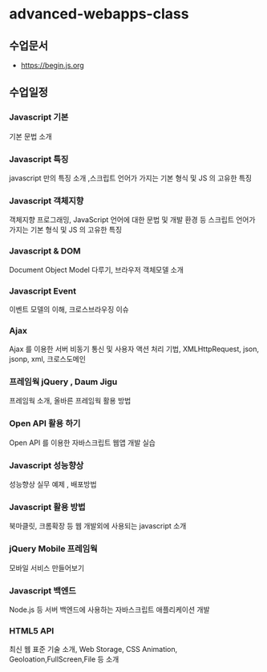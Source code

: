 # advanced-webapps-class

## 수업문서

* https://begin.js.org

## 수업일정

### Javascript 기본 

기본 문법 소개 

### Javascript 특징 

javascript 만의 특징 소개 ,스크립트 언어가 가지는 기본 형식 및 JS 의 고유한 특징

### Javascript 객체지향 

객체지향 프로그래밍, JavaScript 언어에 대한 문법 및  개발 환경 등 스크립트 언어가 가지는 기본 형식 및  JS 의 고유한 특징  

### Javascript & DOM

Document Object Model 다루기, 브라우저 객체모델 소개 

### Javascript Event 

이벤트 모델의 이해, 크로스브라우징 이슈 

### Ajax 

Ajax 를 이용한 서버 비동기 통신 및 사용자 액션 처리 기법, XMLHttpRequest, json, jsonp, xml, 크로스도메인 

### 프레임웍 jQuery , Daum Jigu 

프레임웍 소개, 올바른 프레임웍 활용 방법 

### Open API 활용 하기 

Open API 를 이용한 자바스크립트 웹앱 개발 실습 

### Javascript 성능향상 

성능향상 실무 예제 , 배포방법 

### Javascript 활용 방법 

북마클릿, 크롬확장 등 웹 개발외에 사용되는 javascript 소개 

### jQuery Mobile 프레임웍 

모바일 서비스 만들어보기 

### Javascript 백엔드 

Node.js 등 서버 백엔드에 사용하는 자바스크립트 애플리케이션 개발

### HTML5 API 

최신 웹 표준 기술 소개, Web Storage, CSS Animation, Geoloation,FullScreen,File 등 소개

